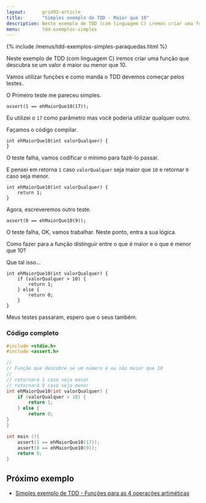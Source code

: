 ```yaml
---
layout:      grid93-article
title:       "Simples exemplo de TDD - Maior que 10"
description: Neste exemplo de TDD (com linguagem C) iremos criar uma função que descubra se um valor é maior ou menor que 10
menu:        tdd-exemplos-simples
---
```


{% include /menus/tdd-exemplos-simples-paraquedas.html %}

Neste exemplo de TDD (com linguagem C) iremos criar uma função que descubra se um valor é maior ou menor que 10. 

Vamos utilizar funções e como manda o TDD devemos começar pelos testes.

O Primeiro teste me pareceu simples.

	assert(1 == ehMaiorQue10(17));

Eu utilizei o `17` como parâmetro mas você poderia utilizar qualquer outro.

Façamos o código compilar.

    int ehMaiorQue10(int valorQualquer) {
    }

O teste falha, vamos codificar o mínimo para fazê-lo passar.

E pensei em retorna `1` caso `valorQualquer` seja maior que `10` e retornar `0` caso seja menor.

    int ehMaiorQue10(int valorQualquer) {
        return 1;
    }

Agora, escreveremos outro teste.

	assert(0 == ehMaiorQue10(9));

O teste falha, OK, vamos trabalhar. Neste ponto, entra a sua lógica.

Como fazer para a função distinguir entre o que é maior e o que é menor que 10?

Que tal isso...

    int ehMaiorQue10(int valorQualquer) {
        if (valorQualquer > 10) {
            return 1;
        } else {
            return 0;
        }
    }


Meus testes passaram, espero que o seus também.


### Código completo

```c
#include <stdio.h>
#include <assert.h>

//
// Função que descobre se um número é ou não maior que 10
//
// retornará 1 caso seja maior
// retornará 0 caso seja menor
int ehMaiorQue10(int valorQualquer) {
    if (valorQualquer > 10) {
        return 1;
    } else {
        return 0;
}
}

int main (){
    assert(1 == ehMaiorQue10(17));
    assert(0 == ehMaiorQue10(9));
    return 0;
}
```        


Próximo exemplo
---

- [Simples exemplo de TDD - Funções para as 4 operações artiméticas](/tdd/exemplo-tdd-operacoes-mat/)
